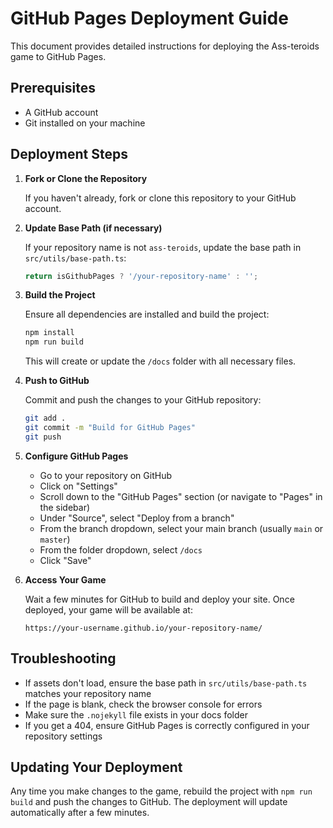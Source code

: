 # GitHub Pages Deployment Guide

This document provides detailed instructions for deploying the Ass-teroids game to GitHub Pages.

## Prerequisites

- A GitHub account
- Git installed on your machine

## Deployment Steps

1. **Fork or Clone the Repository**
   
   If you haven't already, fork or clone this repository to your GitHub account.

2. **Update Base Path (if necessary)**
   
   If your repository name is not `ass-teroids`, update the base path in `src/utils/base-path.ts`:
   
   ```typescript
   return isGithubPages ? '/your-repository-name' : '';
   ```

3. **Build the Project**
   
   Ensure all dependencies are installed and build the project:
   
   ```bash
   npm install
   npm run build
   ```
   
   This will create or update the `/docs` folder with all necessary files.

4. **Push to GitHub**
   
   Commit and push the changes to your GitHub repository:
   
   ```bash
   git add .
   git commit -m "Build for GitHub Pages"
   git push
   ```

5. **Configure GitHub Pages**
   
   - Go to your repository on GitHub
   - Click on "Settings"
   - Scroll down to the "GitHub Pages" section (or navigate to "Pages" in the sidebar)
   - Under "Source", select "Deploy from a branch"
   - From the branch dropdown, select your main branch (usually `main` or `master`)
   - From the folder dropdown, select `/docs`
   - Click "Save"

6. **Access Your Game**
   
   Wait a few minutes for GitHub to build and deploy your site. Once deployed, your game will be available at:
   
   ```
   https://your-username.github.io/your-repository-name/
   ```

## Troubleshooting

- If assets don't load, ensure the base path in `src/utils/base-path.ts` matches your repository name
- If the page is blank, check the browser console for errors
- Make sure the `.nojekyll` file exists in your docs folder
- If you get a 404, ensure GitHub Pages is correctly configured in your repository settings

## Updating Your Deployment

Any time you make changes to the game, rebuild the project with `npm run build` and push the changes to GitHub. The deployment will update automatically after a few minutes.

